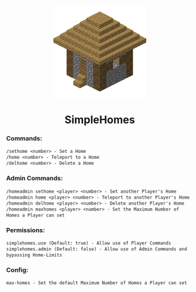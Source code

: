<div align="center">
  <img src="https://github.com/Flummidill/SimpleHomes/blob/1.1.1/icons/SimpleHomes-250x250.png?raw=true" alt="SimpleHomes-Icon">
  <h1>SimpleHomes</h1>
</div>

### Commands:
```
/sethome <number> - Set a Home
/home <number> - Teleport to a Home
/delhome <number> - Delete a Home
```

### Admin Commands:
```
/homeadmin sethome <player> <number> - Set another Player's Home
/homeadmin home <player> <number> - Teleport to another Player's Home
/homeadmin delhome <player> <number> - Delete another Player's Home
/homeadmin maxhomes <player> <number> - Set the Maximum Number of Homes a Player can set
```

### Permissions:
```
simplehomes.use (Default: true) - Allow use of Player Commands
simplehomes.admin (Default: false) - Allow use of Admin Commands and bypassing Home-Limits
```

### Config:
```
max-homes - Set the default Maximum Number of Homes a Player can set
```
